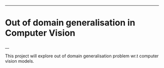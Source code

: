 ___
# Out of domain generalisation in Computer Vision
__

This project will explore out of domain generalisation problem wr.t computer vision models. 

